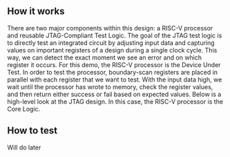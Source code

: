 <!---

This file is used to generate your project datasheet. Please fill in the information below and delete any unused
sections.

You can also include images in this folder and reference them in the markdown. Each image must be less than
512 kb in size, and the combined size of all images must be less than 1 MB.
-->

## How it works

There are two major components within this design: a RISC-V processor and reusable JTAG-Compliant Test Logic. The goal of the JTAG test logic is to directly test an integrated circuit by adjusting input data and capturing values on important registers of a design during a single clock cycle. This way, we can detect the exact moment we see an error and on which register it occurs. For this demo, the RISC-V processor is the Device Under Test. In order to test the processor, boundary-scan registers are placed in parallel with each register that we want to test. With the input data high, we wait until the processor has wrote to memory, check the register values, and then return either success or fail based on expected values. Below is a high-level look at the JTAG design. In this case, the RISC-V processor is the Core Logic.

## How to test

Will do later

